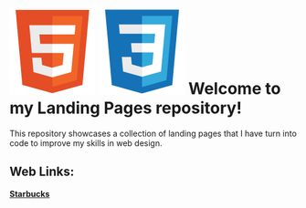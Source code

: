 # ![alt text](image.png) ![alt text](image-1.png) Welcome to my **Landing Pages** repository!

This repository showcases a collection of landing pages that I have turn into code to improve my skills in web design.

## Web Links:
**[Starbucks](https://landing-page-starbucks-pied.vercel.app/#)**

